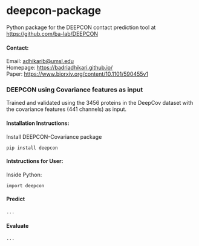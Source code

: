 # deepcon-package
Python package for the DEEPCON contact prediction tool at https://github.com/ba-lab/DEEPCON

#### Contact:
Email: adhikarib@umsl.edu  
Homepage: https://badriadhikari.github.io/  
Paper: https://www.biorxiv.org/content/10.1101/590455v1 

### DEEPCON using Covariance features as input

Trained and validated using the 3456 proteins in the DeepCov dataset with the covariance features (441 channels) as input.


#### Installation Instructions:

Install DEEPCON-Covariance package
	
    pip install deepcon


#### Intstructions for User:

Inside Python:

	import deepcon
	

#### Predict
```bash
...
```

#### Evaluate
```bash
...
```
